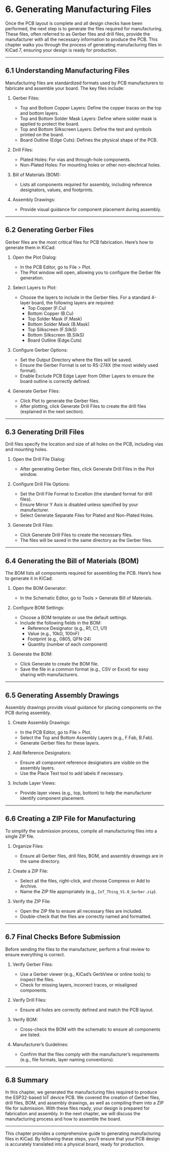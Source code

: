 # 6. Generating Manufacturing Files

Once the PCB layout is complete and all design checks have been performed, the next step is to generate the files required for manufacturing. These files, often referred to as Gerber files and drill files, provide the manufacturer with all the necessary information to produce the PCB. This chapter walks you through the process of generating manufacturing files in KiCad 7, ensuring your design is ready for production.

---

## 6.1 Understanding Manufacturing Files
Manufacturing files are standardized formats used by PCB manufacturers to fabricate and assemble your board. The key files include:

1. Gerber Files:
   - Top and Bottom Copper Layers: Define the copper traces on the top and bottom layers.
   - Top and Bottom Solder Mask Layers: Define where solder mask is applied to protect the board.
   - Top and Bottom Silkscreen Layers: Define the text and symbols printed on the board.
   - Board Outline (Edge Cuts): Defines the physical shape of the PCB.

2. Drill Files:
   - Plated Holes: For vias and through-hole components.
   - Non-Plated Holes: For mounting holes or other non-electrical holes.

3. Bill of Materials (BOM):
   - Lists all components required for assembly, including reference designators, values, and footprints.

4. Assembly Drawings:
   - Provide visual guidance for component placement during assembly.

---

## 6.2 Generating Gerber Files
Gerber files are the most critical files for PCB fabrication. Here’s how to generate them in KiCad:

1. Open the Plot Dialog:
   - In the PCB Editor, go to File > Plot.
   - The Plot window will open, allowing you to configure the Gerber file generation.

2. Select Layers to Plot:
   - Choose the layers to include in the Gerber files. For a standard 4-layer board, the following layers are required:
     - Top Copper (F.Cu)
     - Bottom Copper (B.Cu)
     - Top Solder Mask (F.Mask)
     - Bottom Solder Mask (B.Mask)
     - Top Silkscreen (F.SilkS)
     - Bottom Silkscreen (B.SilkS)
     - Board Outline (Edge.Cuts)

3. Configure Gerber Options:
   - Set the Output Directory where the files will be saved.
   - Ensure the Gerber Format is set to RS-274X (the most widely used format).
   - Enable Exclude PCB Edge Layer from Other Layers to ensure the board outline is correctly defined.

4. Generate Gerber Files:
   - Click Plot to generate the Gerber files.
   - After plotting, click Generate Drill Files to create the drill files (explained in the next section).

---

## 6.3 Generating Drill Files
Drill files specify the location and size of all holes on the PCB, including vias and mounting holes.

1. Open the Drill File Dialog:
   - After generating Gerber files, click Generate Drill Files in the Plot window.

2. Configure Drill File Options:
   - Set the Drill File Format to Excellon (the standard format for drill files).
   - Ensure Mirror Y Axis is disabled unless specified by your manufacturer.
   - Select Generate Separate Files for Plated and Non-Plated Holes.

3. Generate Drill Files:
   - Click Generate Drill Files to create the necessary files.
   - The files will be saved in the same directory as the Gerber files.

---

## 6.4 Generating the Bill of Materials (BOM)
The BOM lists all components required for assembling the PCB. Here’s how to generate it in KiCad:

1. Open the BOM Generator:
   - In the Schematic Editor, go to Tools > Generate Bill of Materials.

2. Configure BOM Settings:
   - Choose a BOM template or use the default settings.
   - Include the following fields in the BOM:
     - Reference Designator (e.g., R1, C1, U1)
     - Value (e.g., 10kΩ, 100nF)
     - Footprint (e.g., 0805, QFN-24)
     - Quantity (number of each component)

3. Generate the BOM:
   - Click Generate to create the BOM file.
   - Save the file in a common format (e.g., CSV or Excel) for easy sharing with manufacturers.

---

## 6.5 Generating Assembly Drawings
Assembly drawings provide visual guidance for placing components on the PCB during assembly.

1. Create Assembly Drawings:
   - In the PCB Editor, go to File > Plot.
   - Select the Top and Bottom Assembly Layers (e.g., F.Fab, B.Fab).
   - Generate Gerber files for these layers.

2. Add Reference Designators:
   - Ensure all component reference designators are visible on the assembly layers.
   - Use the Place Text tool to add labels if necessary.

3. Include Layer Views:
   - Provide layer views (e.g., top, bottom) to help the manufacturer identify component placement.

---

## 6.6 Creating a ZIP File for Manufacturing
To simplify the submission process, compile all manufacturing files into a single ZIP file.

1. Organize Files:
   - Ensure all Gerber files, drill files, BOM, and assembly drawings are in the same directory.

2. Create a ZIP File:
   - Select all the files, right-click, and choose Compress or Add to Archive.
   - Name the ZIP file appropriately (e.g., `IoT_Thing_V1.0_Gerber.zip`).

3. Verify the ZIP File:
   - Open the ZIP file to ensure all necessary files are included.
   - Double-check that the files are correctly named and formatted.

---

## 6.7 Final Checks Before Submission
Before sending the files to the manufacturer, perform a final review to ensure everything is correct.

1. Verify Gerber Files:
   - Use a Gerber viewer (e.g., KiCad’s GerbView or online tools) to inspect the files.
   - Check for missing layers, incorrect traces, or misaligned components.

2. Verify Drill Files:
   - Ensure all holes are correctly defined and match the PCB layout.

3. Verify BOM:
   - Cross-check the BOM with the schematic to ensure all components are listed.

4. Manufacturer’s Guidelines:
   - Confirm that the files comply with the manufacturer’s requirements (e.g., file formats, layer naming conventions).

---

## 6.8 Summary
In this chapter, we generated the manufacturing files required to produce the ESP32-based IoT device PCB. We covered the creation of Gerber files, drill files, BOM, and assembly drawings, as well as compiling them into a ZIP file for submission. With these files ready, your design is prepared for fabrication and assembly. In the next chapter, we will discuss the manufacturing process and how to assemble the board.

---

This chapter provides a comprehensive guide to generating manufacturing files in KiCad. By following these steps, you’ll ensure that your PCB design is accurately translated into a physical board, ready for production.